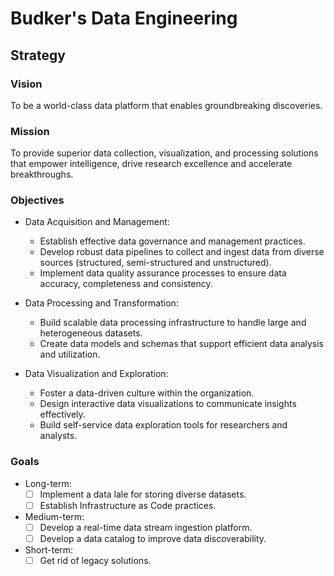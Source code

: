 # Budker's Data Engineering

## Strategy

### Vision

To be a world-class data platform that enables groundbreaking discoveries.

### Mission

To provide superior data collection, visualization, and processing solutions that empower intelligence, drive research
excellence and accelerate breakthroughs.

### Objectives

- Data Acquisition and Management:
    - Establish effective data governance and management practices.
    - Develop robust data pipelines to collect and ingest data from diverse sources (structured, semi-structured and
      unstructured).
    - Implement data quality assurance processes to ensure data accuracy, completeness and consistency.

- Data Processing and Transformation:
    - Build scalable data processing infrastructure to handle large and heterogeneous datasets.
    - Create data models and schemas that support efficient data analysis and utilization.

- Data Visualization and Exploration:
    - Foster a data-driven culture within the organization.
    - Design interactive data visualizations to communicate insights effectively.
    - Build self-service data exploration tools for researchers and analysts.

### Goals

- Long-term:
  - [ ] Implement a data lale for storing diverse datasets.
  - [ ] Establish Infrastructure as Code practices.

- Medium-term:
  - [ ] Develop a real-time data stream ingestion platform.
  - [ ] Develop a data catalog to improve data discoverability.

- Short-term:
  - [ ] Get rid of legacy solutions.

